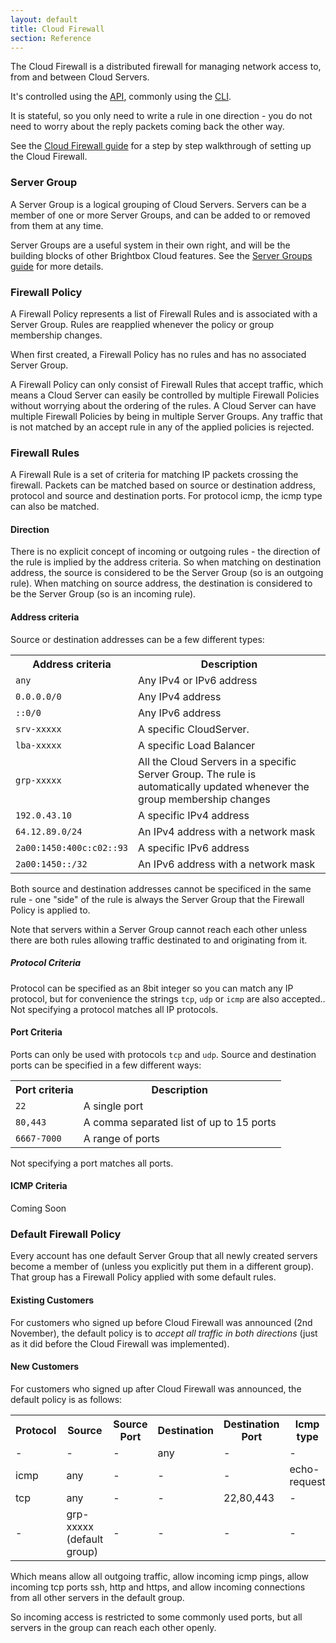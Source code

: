 ```yaml
---
layout: default
title: Cloud Firewall
section: Reference
---
```


The Cloud Firewall is a distributed firewall for managing network access to, from and between Cloud Servers.

It's controlled using the [API](/reference/api/), commonly using the [CLI](/reference/cli/).

It is stateful, so you only need to write a rule in one direction - you do not need to worry about the reply packets coming back the other way.

See the [Cloud Firewall guide](/guides/cli/firewall/) for a step by step walkthrough of setting up the Cloud Firewall.

### Server Group

A Server Group is a logical grouping of Cloud Servers. Servers can be a member of one or more Server Groups, and can be added to or removed from them at any time.

Server Groups are a useful system in their own right, and will be the building blocks of other Brightbox Cloud features.  See the [Server Groups guide](/guides/cli/server-groups/) for more details.

### Firewall Policy

A Firewall Policy represents a list of Firewall Rules and is associated with a Server Group.  Rules are reapplied whenever the policy or group membership changes.

When first created, a Firewall Policy has no rules and has no associated Server Group.

A Firewall Policy can only consist of Firewall Rules that accept traffic, which means a Cloud Server can easily be controlled by multiple Firewall Policies without worrying about the ordering of the rules.  A Cloud Server can have multiple Firewall Policies by being in multiple Server Groups. Any traffic that is not matched by an accept rule in any of the applied policies is rejected.

### Firewall Rules

A Firewall Rule is a set of criteria for matching IP packets crossing the firewall.  Packets can be matched based on source or destination address, protocol and source and destination ports. For protocol icmp, the icmp type can also be matched.

#### Direction

There is no explicit concept of incoming or outgoing rules - the direction of the rule is implied by the address criteria.  So when matching on destination address, the source is considered to be the Server Group (so is an outgoing rule).  When matching on source address, the destination is considered to be the Server Group (so is an incoming rule).

#### Address criteria

Source or destination addresses can be a few different types:

<table>
<tr>
<th>Address criteria</th><th>Description</th>
</tr>
<tr><td><code>any</code></td><td>Any IPv4 or IPv6 address</td></tr>
<tr><td><code>0.0.0.0/0</code></td><td>Any IPv4 address</td></tr>
<tr><td><code>::0/0</code></td><td>Any IPv6 address</td></tr>
<tr><td><code>srv-xxxxx</code></td><td>A specific CloudServer.</td></tr>
<tr><td><code>lba-xxxxx</code></td><td>A specific Load Balancer</td></tr>
<tr><td><code>grp-xxxxx</code></td><td>All the Cloud Servers in a specific Server Group. The rule is automatically updated whenever the group membership changes</td></tr>
<tr><td><code>192.0.43.10</code></td><td>A specific IPv4 address</td></tr>
<tr><td><code>64.12.89.0/24</code></td><td>An IPv4 address with a network mask</td></tr>
<tr><td><code>2a00:1450:400c:c02::93</code></td><td>A specific IPv6 address</td></tr>
<tr><td><code>2a00:1450::/32</code></td><td>An IPv6 address with a network mask</td></tr>
</table>

Both source and destination addresses cannot be specificed in the same rule - one "side" of the rule is always the Server Group that the Firewall Policy is applied to.

Note that servers within a Server Group cannot reach each other unless there are both rules allowing traffic destinated to and originating from it.

##### Protocol Criteria

Protocol can be specified as an 8bit integer so you can match any IP protocol, but for convenience the strings `tcp`, `udp` or `icmp` are also accepted..  Not specifying a protocol matches all IP protocols.

#### Port Criteria

Ports can only be used with protocols `tcp` and `udp`.  Source and destination ports can be specified in a few different ways:

<table>
<tr>
<th>Port criteria</th><th>Description</th>
</tr>
<tr><td><code>22</code></td><td>A single port</td></tr>
<tr><td><code>80,443</code></td><td>A comma separated list of up to 15 ports</td></tr>
<tr><td><code>6667-7000</code></td><td>A range of ports</td></tr>
</table>

Not specifying a port matches all ports.

#### ICMP Criteria

Coming Soon

### Default Firewall Policy

Every account has one default Server Group that all newly created servers become a member of (unless you explicitly put them in a different group).  That group has a Firewall Policy applied with some default rules.

#### Existing Customers

For customers who signed up before Cloud Firewall was announced (2nd November), the default policy is to *accept all traffic in both directions* (just as it did before the Cloud Firewall was implemented).

#### New Customers

For customers who signed up after Cloud Firewall was announced, the default policy is as follows:

<table>
<tr>
	<th>Protocol</th><th>Source</th><th>Source Port</th><th>Destination</th><th>Destination Port</th><th>Icmp type</th>
</tr>
<tr><td>-</td><td>-</td><td>-</td><td>any</td><td>-</td><td>-</td></tr>
<tr><td>icmp</td><td>any</td><td>-</td><td>-</td><td>-</td><td>echo-request</td></tr>
<tr><td>tcp</td><td>any</td><td>-</td><td>-</td><td>22,80,443</td><td>-</td></tr>
<tr><td>-</td><td>grp-xxxxx (default group)</td><td>-</td><td>-</td><td>-</td><td>-</td></tr>
</table>

Which means allow all outgoing traffic, allow incoming icmp pings, allow incoming tcp ports ssh, http and https, and allow incoming connections from all other servers in the default group.

So incoming access is restricted to some commonly used ports, but all servers in the group can reach each other openly.